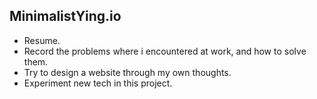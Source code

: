 ## MinimalistYing.io

* Resume.
* Record the problems where i encountered at work, and how to solve them.
* Try to design a website through my own thoughts.
* Experiment new tech in this project.